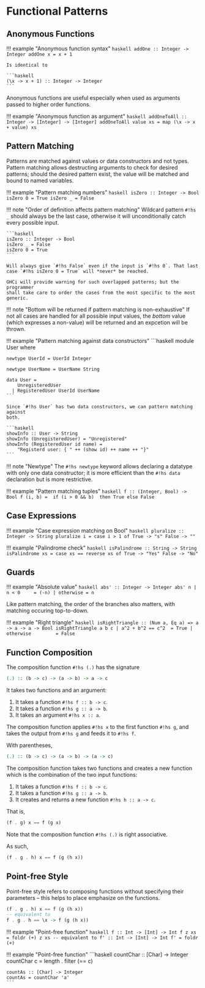 # Functional Patterns

## Anonymous Functions

!!! example "Anonymous function syntax"
    ```haskell
    addOne :: Integer -> Integer
    addOne x = x + 1
    ```

    Is identical to

    ```haskell
    (\x -> x + 1) :: Integer -> Integer
    ```

Anonymous functions are useful especially when used as arguments passed to
higher order functions.

!!! example "Anonymous function as argument"
    ```haskell
    addOneToAll :: Integer -> [Integer] -> [Integer]
    addOneToAll value xs = map (\x -> x + value) xs 
    ```

## Pattern Matching

Patterns are matched against values or data constructors and not types.
Pattern matching allows destructing arguments to check for desired patterns;
should the desired pattern exist, the value will be matched and bound to named
variables.

!!! example "Pattern matching numbers"
    ```haskell
    isZero :: Integer -> Bool
    isZero 0 = True
    isZero _ = False
    ```

!!! note "Order of definition affects pattern matching"
    Wildcard pattern `#!hs _` should always be the last case, otherwise it will
    unconditionally catch every possible input.

    ```haskell
    isZero :: Integer -> Bool
    isZero _ = False
    isZero 0 = True
    ```

    Will always give `#!hs False` even if the input is `#!hs 0`. That last
    case `#!hs isZero 0 = True` will *never* be reached.

    GHCi will provide warning for such overlapped patterns; but the programmer
    shall take care to order the cases from the most specific to the most
    generic.

!!! note "Bottom will be returned if pattern matching is non-exhaustive"
    If not all cases are handled for all possible input values, the *bottom* 
    value (which expresses a non-value) will be returned and an expcetion will
    be thrown.

!!! example "Pattern matching against data constructors"
    ```haskell
    module User where

    newtype UserId = UserId Integer
    
    newtype UserName = UserName String

    data User =
        UnregisteredUser
      | RegisteredUser UserId UserName
    ```

    Since `#!hs User` has two data constructors, we can pattern matching against
    both.

    ```haskell
    showInfo :: User -> String
    showInfo (UnregisteredUser) = "Unregistered"
    showInfo (RegisteredUser id name) =
        "Registerd user: { " ++ (show id) ++ name ++ "}"
    ```

!!! note "Newtype"
    The `#!hs newtype` keyword allows declaring a datatype with only one
    data constructor; it is more efficient than the `#!hs data` declaration
    but is more restrictive.

!!! example "Pattern matching tuples"
    ```haskell
    f :: (Integer, Bool) -> Bool
    f (i, b) =  if (i > 0 && b) 
                then True
                else False
    ```

## Case Expressions

!!! example "Case expression matching on Bool"
    ```haskell
    pluralize :: Integer -> String
    pluralize i =
        case i > 1 of
            True -> "s"
            False -> ""
    ```

!!! example "Palindrome check"
    ```haskell
    isPalindrome :: String -> String
    isPalindrome xs =
        case xs == reverse xs of
            True -> "Yes"
            False -> "No"
    ```

## Guards

!!! example "Absolute value"
    ```haskell
    abs' :: Integer -> Integer
    abs' n
        | n < 0     = (-n)
        | otherwise = n
    ```

Like pattern matching, the order of the branches also matters, with matching
occuring top-to-down.

!!! example "Right triangle"
    ```haskell
    isRightTriangle :: (Num a, Eq a) => a -> a -> a -> Bool
    isRightTriangle a b c
        | a^2 + b^2 == c^2  = True
        | otherwise         = False
    ```

## Function Composition

The composition function `#!hs (.)` has the signature

```haskell
(.) :: (b -> c) -> (a -> b) -> a -> c
```

It takes two functions and an argument:

1. It takes a function `#!hs f :: b -> c`.
2. It takes a function `#!hs g :: a -> b`.
3. It takes an argument `#!hs x :: a`.

The composition function applies `#!hs x` to the first function `#!hs g`,
and takes the output from `#!hs g` and feeds it to `#!hs f`.

With parentheses,

```haskell
(.) :: (b -> c) -> (a -> b) -> (a -> c)
```

The composition function takes two functions and creates a new function which
is the combination of the two input functions:

1. It takes a function `#!hs f :: b -> c`.
2. It takes a function `#!hs g :: a -> b`.
3. It creates and returns a new function `#!hs h :: a -> c`.

That is,

```haskell
(f . g) x == f (g x)
```

Note that the composition function `#!hs (.)` is right associative.

As such,

```haskell
(f . g . h) x == f (g (h x))
```

## Point-free Style

Point-free style refers to composing functions without specifying their
parameters – this helps to place emphasize on the functions.

```haskell
(f . g . h) x == f (g (h x))
-- equivalent to
f . g . h == \x -> f (g (h x))
```

!!! example "Point-free function"
    ```haskell
    f :: Int -> [Int] -> Int
    f z xs = foldr (+) z xs
    -- equivalent to
    f' :: Int -> [Int] -> Int
    f' = foldr (+)
    ```

!!! example "Point-free function"
    ```haskell
    countChar :: [Char] -> Integer
    countChar c = length . filter (== c)

    countAs :: [Char] -> Integer
    countAs = countChar 'a'
    ```
